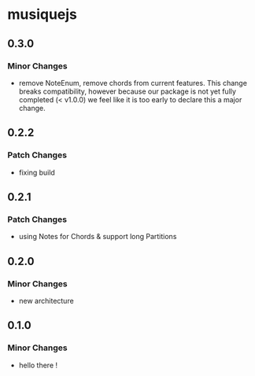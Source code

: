 # musiquejs

## 0.3.0

### Minor Changes

- remove NoteEnum, remove chords from current features. This change breaks compatibility, however because our package is not yet fully completed (< v1.0.0) we feel like it is too early to declare this a major change.

## 0.2.2

### Patch Changes

- fixing build

## 0.2.1

### Patch Changes

- using Notes for Chords & support long Partitions

## 0.2.0

### Minor Changes

- new architecture

## 0.1.0

### Minor Changes

- hello there !
